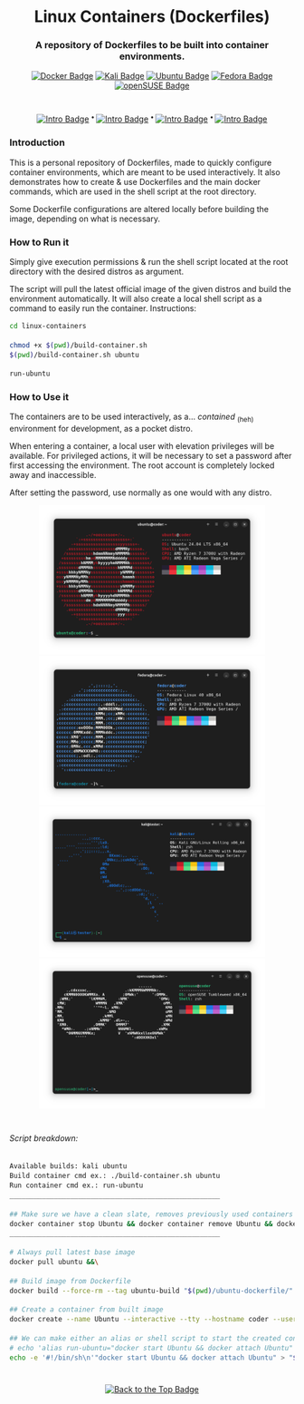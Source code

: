 <div align="center">

# Linux Containers (Dockerfiles)
### A repository of Dockerfiles to be built into container environments.
[![Docker Badge](https://img.shields.io/badge/Docker-1D63ED?logo=docker&logoColor=white)](https://docker.com)
[![Kali Badge](https://img.shields.io/badge/Kali_Linux-2777FF?logo=kalilinux&logoColor=white)](https://kali.org/)
[![Ubuntu Badge](https://img.shields.io/badge/Ubuntu-E95420?logo=ubuntu&logoColor=white)](https://ubuntu.com/desktop)
[![Fedora Badge](https://img.shields.io/badge/Fedora-51A2DA?logo=fedora&logoColor=white)](https://fedoraproject.org/)
[![openSUSE Badge](https://img.shields.io/badge/openSUSE-73BA25?logo=opensuse&logoColor=white)](https://www.opensuse.org/)
#

[![Intro Badge](https://img.shields.io/badge/Intro-151515)](#introduction) <sup> **•** </sup>
[![Intro Badge](https://img.shields.io/badge/Run_it-151515)](#how-to-run-it) <sup> **•** </sup>
[![Intro Badge](https://img.shields.io/badge/Use_it-151515)](#how-to-use-it) <sup> **•** </sup>
[![Intro Badge](https://img.shields.io/badge/Script_Breakdown-151515)](#script-breakdown)

</div>

### Introduction
This is a personal repository of Dockerfiles, made to quickly configure container environments, which are meant to be used interactively. It also demonstrates how to create & use Dockerfiles and the main docker commands, which are used in the shell script at the root directory.

Some Dockerfile configurations are altered locally before building the image, depending on what is necessary.

### How to Run it
Simply give execution permissions & run the shell script located at the root directory with the desired distros as argument.

The script will pull the latest official image of the given distros and build the environment automatically. It will also create a local shell script as a command to easily run the container. Instructions:

```sh
cd linux-containers

chmod +x $(pwd)/build-container.sh
$(pwd)/build-container.sh ubuntu

run-ubuntu
```

### How to Use it
The containers are to be used interactively, as a... _contained_ <sub> (heh) </sub> environment for development, as a pocket distro.

When entering a container, a local user with elevation privileges will be available. For privileged actions, it will be necessary to set a password after first accessing the environment. The root account is completely locked away and inaccessible.

After setting the password, use normally as one would with any distro.

<div align="center">
  <div>
    <img src=".assets/images/Ubuntu.png" alt="Ubuntu container in terminal window" width="400"/>
    <img src=".assets/images/Fedora.png" alt="Fedora container in terminal window" width="400"/>
  </div>
  
  <div>
    <img src=".assets/images/Kali.png" alt="Kali container in terminal window" width="400"/>
    <img src=".assets/images/openSUSE.png" alt="openSUSE container in terminal window" width="400"/>
  </div>
</div>

#
###### Script breakdown:
```sh
Available builds: kali ubuntu
Build container cmd ex.: ./build-container.sh ubuntu
Run container cmd ex.: run-ubuntu
____________________________________________________

## Make sure we have a clean slate, removes previously used containers  / images
docker container stop Ubuntu && docker container remove Ubuntu && docker image remove ubuntu-build
____________________________________________________

# Always pull latest base image
docker pull ubuntu &&\

## Build image from Dockerfile
docker build --force-rm --tag ubuntu-build "$(pwd)/ubuntu-dockerfile/" &&\

## Create a container from built image
docker create --name Ubuntu --interactive --tty --hostname coder --user ubuntu --volume "$HOME/.docker/Ubuntu:/home/shared" ubuntu-build &&\

## We can make either an alias or shell script to start the created container:
# echo 'alias run-ubuntu="docker start Ubuntu && docker attach Ubuntu"' >> "$HOME/.profile"
echo -e '#!/bin/sh\n'"docker start Ubuntu && docker attach Ubuntu" > "$HOME/.local/bin/run-ubuntu" && chmod +x "$HOME/.local/bin/run-ubuntu"
```
#

<div align="center">

[![Back to the Top Badge](https://custom-icon-badges.demolab.com/badge/Back_to_the_Top-151515?logo=chevron-up)](#linux-containers-dockerfiles)

</div>
